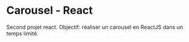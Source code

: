 # Carousel - React

Second projet react.
Objectif: réaliser un carousel en ReactJS dans un temps limité.
